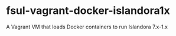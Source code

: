 # fsul-vagrant-docker-islandora1x
A Vagrant VM that loads Docker containers to run Islandora 7.x-1.x
